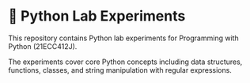 # 🐍 Python Lab Experiments

This repository contains Python lab experiments for Programming with Python (21ECC412J).

The experiments cover core Python concepts including data structures, functions, classes, and string manipulation with regular expressions.
